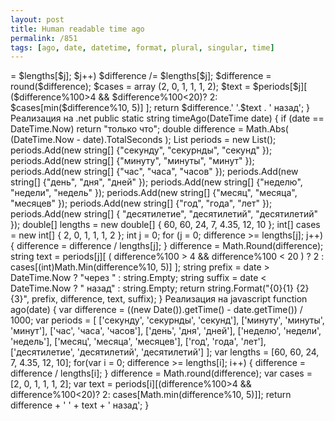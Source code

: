 ```yaml
---
layout: post
title: Human readable time ago
permalink: /851
tags: [ago, date, datetime, format, plural, singular, time]
---
```


<?php

    echo ago(time() - 3452); // will return: 58 минут назад

    function ago($timestamp) {
        $difference = time() - $timestamp;
        $periods = array(
            array('секунду', 'секурнды', 'секунд'),
            array('минуту', 'минуты', 'минут'),
            array('час', 'часа', 'часов'),
            array('день', 'дня', 'дней'),
            array('неделю', 'недели', 'недель'),
            array('месяц', 'месяца', 'месяцев'),
            array('год', 'года', 'лет'),
            array('десятилетие', 'десятилетий', 'десятилетий'),
        );

        $lengths = array('60','60','24','7','4.35','12','10');

        for($j = 0; $difference >= $lengths[$j]; $j++)
            $difference /= $lengths[$j];

        $difference = round($difference);

        $cases = array (2, 0, 1, 1, 1, 2);
        $text = $periods[$j][ ($difference%100>4 && $difference%100<20)? 2: $cases[min($difference%10, 5)] ];
        return $difference.' '.$text . ' назад';
    }

Реализация на .net

    public static string timeAgo(DateTime date)
    {
        if (date == DateTime.Now) return "только что";

        double difference = Math.Abs( (DateTime.Now - date).TotalSeconds );

        List<string[]> periods = new List<string[]>();
        periods.Add(new string[] {"секунду", "секурнды", "секунд" });
        periods.Add(new string[] {"минуту", "минуты", "минут" });
        periods.Add(new string[] {"час", "часа", "часов" });
        periods.Add(new string[] {"день", "дня", "дней" });
        periods.Add(new string[] {"неделю", "недели", "недель" });
        periods.Add(new string[] {"месяц", "месяца", "месяцев" });
        periods.Add(new string[] {"год", "года", "лет" });
        periods.Add(new string[] { "десятилетие", "десятилетий", "десятилетий" });

        double[] lengths = new double[] { 60, 60, 24, 7, 4.35, 12, 10 };
        int[] cases = new int[] { 2, 0, 1, 1, 1, 2 };

        int j = 0;
        for (j = 0; difference >= lengths[j]; j++)
        {
            difference = difference / lengths[j];
        }

        difference = Math.Round(difference);

        string text = periods[j][ ( difference%100 > 4 && difference%100 < 20 ) ? 2 : cases[(int)Math.Min(difference%10, 5)] ];

        string prefix = date > DateTime.Now ? "через " : string.Empty;
        string suffix = date < DateTime.Now ? " назад" : string.Empty;

        return string.Format("{0}{1} {2}{3}", prefix, difference, text, suffix);
    }

Реализация на javascript

    function ago(date) {
        var difference = ((new Date()).getTime() - date.getTime()) / 1000;
        var periods = [
            ['секунду', 'секурнды', 'секунд'],
            ['минуту', 'минуты', 'минут'],
            ['час', 'часа', 'часов'],
            ['день', 'дня', 'дней'],
            ['неделю', 'недели', 'недель'],
            ['месяц', 'месяца', 'месяцев'],
            ['год', 'года', 'лет'],
            ['десятилетие', 'десятилетий', 'десятилетий']
        ];

        var lengths = [60, 60, 24, 7, 4.35, 12, 10];

        for(var i = 0; difference >= lengths[i]; i++) {
            difference = difference / lengths[i];
        }

        difference = Math.round(difference);

        var cases = [2, 0, 1, 1, 1, 2];
        var text = periods[i][(difference%100>4 && difference%100<20)? 2: cases[Math.min(difference%10, 5)]];
        return difference + ' ' + text + ' назад';
    }
